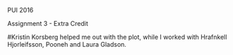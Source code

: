 PUI 2016

Assignment 3 - Extra Credit

#Kristin Korsberg helped me out with the plot, while I worked with Hrafnkell Hjorleifsson, Pooneh and Laura Gladson.